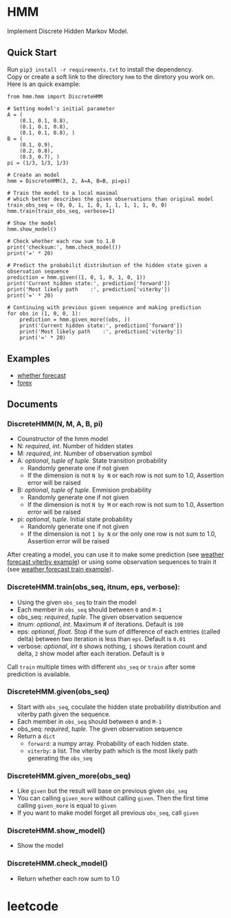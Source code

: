 # HMM

Implement Discrete Hidden Markov Model.


## Quick Start
Run `pip3 install -r requirements.txt` to install the dependency.  
Copy or create a soft link to the directory `hmm` to the diretory you work on.  
Here is an quick example:
```
from hmm.hmm import DiscreteHMM

# Setting model's initial parameter
A = (
	(0.1, 0.1, 0.8),
	(0.1, 0.1, 0.8),
	(0.1, 0.1, 0.8), )
B = (
	(0.1, 0.9),
	(0.2, 0.8),
	(0.3, 0.7), )
pi = (1/3, 1/3, 1/3)

# Create an model
hmm = DiscreteHMM(3, 2, A=A, B=B, pi=pi)

# Train the model to a local maximal
# which better describes the given observations than original model
train_obs_seq = (0, 0, 1, 1, 0, 1, 1, 1, 1, 1, 0, 0)
hmm.train(train_obs_seq, verbose=1)

# Show the model
hmm.show_model()

# Check whether each row sum to 1.0
print('checksum:', hmm.check_model())
print('=' * 20)

# Predict the probabilit distribution of the hidden state given a observation sequence
prediction = hmm.given((1, 0, 1, 0, 1, 0, 1))
print('Current hidden state:', prediction['forward'])
print('Most likely path    :', prediction['viterby'])
print('=' * 20)

# Continuing with previous given sequence and making prediction
for obs in (1, 0, 0, 1):
	prediction = hmm.given_more((obs, ))
	print('Current hidden state:', prediction['forward'])
	print('Most likely path    :', prediction['viterby'])
	print('=' * 20)
```


## Examples
- [whether forecast](./examples/weather_forecast/)
- [forex](./examples/forex/)


## Documents

### DiscreteHMM(N, M, A, B, pi)
- Counstructor of the hmm model
- N: _required_, _int_. Number of hidden states
- M: _required_, _int_. Number of observation symbol
- A: _optional_, _tuple of tuple_. State transition probability
	- Randomly generate one if not given
	- If the dimension is not `N by N` or each row is not sum to 1.0, Assertion error will be raised
- B: _optional_, _tuple of tuple_. Emmision probability
	- Randomly generate one if not given
	- If the dimension is not `N by M` or each row is not sum to 1.0, Assertion error will be raised
- pi: _optional_, _tuple_. Initial state probability
	- Randomly generate one if not given
	- If the dimension is not `1 by N` or the only one row is not sum to 1.0, Assertion error will be raised

After creating a model, you can use it to make some prediction (see [weather forecast viterby example](./examples/weather_forecast/viterbi.py)) or using some observation sequences to train it (see [weather forecast train example](./examples/weather_forecast/train.py)).  

### DiscreteHMM.train(obs_seq, itnum, eps, verbose):
- Using the given `obs_seq` to train the model
- Each member in `obs_seq` should between `0` and `M-1`
- obs_seq: _required_, _tuple_. The given observation sequence
- itnum: _optional_, _int_. Maximum # of iterations. Default is `100`
- eps: _optional_, _float_. Stop if the sum of difference of each entries (called delta) between two iteration is less than `eps`. Default is `0.01`
- verbose: _optional_, _int_ `0` shows nothing, `1` shows iteration count and delta, `2` show model after each iteration. Default is `0`

Call `train` multiple times with different `obs_seq` or `train` after some prediction is available.  

### DiscreteHMM.given(obs_seq)
- Start with `obs_seq`, coculate the hidden state probability distribution and viterby path given the sequence.
- Each member in `obs_seq` should between `0` and `M-1`
- obs_seq: _required_, _tuple_. The given observation sequence
- Return a `dict`
	- `forward`: a numpy array. Probability of each hidden state.
	- `viterby`: a list. The viterby path which is the most likely path generating the `obs_seq`

### DiscreteHMM.given_more(obs_seq)
- Like `given` but the result will base on previous given `obs_seq`
- You can calling `given_more` without calling `given`. Then the first time calling `given_more` is equal to `given`
- If you want to make model forget all previous `obs_seq`, call `given`

### DiscreteHMM.show_model()
- Show the model

### DiscreteHMM.check_model()
- Return whether each row sum to 1.0
# leetcode
